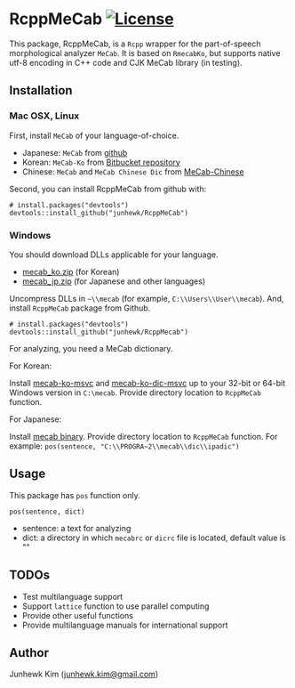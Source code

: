 # RcppMeCab [![License](http://img.shields.io/badge/license-GPL%20%28%3E=%202%29-brightgreen.svg?style=flat)](http://www.gnu.org/licenses/gpl-2.0.html)

This package, RcppMeCab, is a `Rcpp` wrapper for the part-of-speech morphological analyzer `MeCab`. It is based on `RmecabKo`, but supports native utf-8 encoding in C++ code and CJK MeCab library (in testing).

## Installation

### Mac OSX, Linux

First, install `MeCab` of your language-of-choice.

+ Japanese: `MeCab` from [github](http://taku910.github.io/mecab/)
+ Korean: `MeCab-Ko` from [Bitbucket repository](https://bitbucket.org/eunjeon/mecab-ko)
+ Chinese: `MeCab` and `MeCab Chinese Dic` from [MeCab-Chinese](http://www.52nlp.cn/%E7%94%A8mecab%E6%89%93%E9%80%A0%E4%B8%80%E5%A5%97%E5%AE%9E%E7%94%A8%E7%9A%84%E4%B8%AD%E6%96%87%E5%88%86%E8%AF%8D%E7%B3%BB%E7%BB%9F%E4%B8%89%EF%BC%9Amecab-chinese)

Second, you can install RcppMeCab from github with:

```
# install.packages("devtools")
devtools::install_github("junhewk/RcppMeCab")
```

### Windows

You should download DLLs applicable for your language.

+ [mecab_ko.zip](https://github.com/junhewk/RcppMeCab/releases/download/0.0.1/mecab_ko.zip) (for Korean)
+ [mecab_jp.zip](https://github.com/junhewk/RcppMeCab/releases/download/0.0.1/mecab_jp.zip) (for Japanese and other languages)

Uncompress DLLs in `~\\mecab` (for example, `C:\\Users\\User\\mecab`). And, install `RcppMeCab` package from Github.

```
# install.packages("devtools")
devtools::install_github("junhewk/RcppMecab")
```

For analyzing, you need a MeCab dictionary.

For Korean:

Install [mecab-ko-msvc](https://github.com/Pusnow/mecab-ko-msvc) and [mecab-ko-dic-msvc](https://github.com/Pusnow/mecab-ko-dic-msvc) up to your 32-bit or 64-bit Windows version in `C:\mecab`. Provide directory location to `RcppMeCab` function.

For Japanese:

Install [mecab binary](https://drive.google.com/uc?export=download&id=0B4y35FiV1wh7WElGUGt6ejlpVXc). Provide directory location to `RcppMeCab` function. For example: `pos(sentence, "C:\\PROGRA~2\\mecab\\dic\\ipadic")`

## Usage

This package has `pos` function only.

```
pos(sentence, dict)
```

+ sentence: a text for analyzing
+ dict: a directory in which `mecabrc` or `dicrc` file is located, default value is ""

## TODOs

+ Test multilanguage support
+ Support `lattice` function to use parallel computing
+ Provide other useful functions
+ Provide multilanguage manuals for international support

## Author

Junhewk Kim (junhewk.kim@gmail.com)

